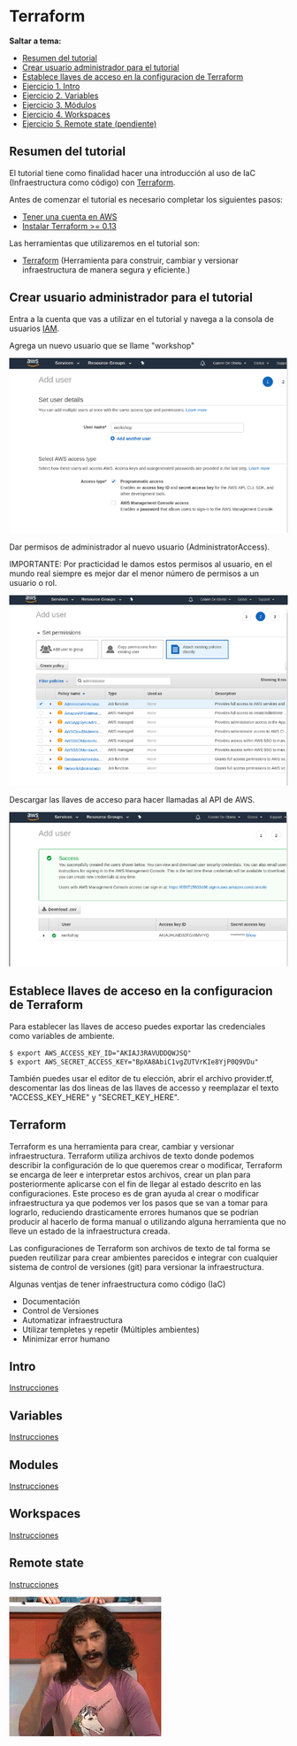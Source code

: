 # Terraform

**Saltar a tema:**

* [Resumen del tutorial](https://github.com/deobieta/terraform-tutorial/blob/master/README.md#resumen-del-tutorial)
* [Crear usuario administrador para el tutorial](https://github.com/deobieta/terraform-tutorial/blob/master/README.md#crear-usuario-administrador-para-el-tutorial)
* [Establece llaves de acceso en la configuracion de Terraform](https://github.com/deobieta/terraform-tutorial/blob/master/README.md#establece-llaves-de-acceso-en-la-configuracion-de-terraform)
* [Ejercicio 1. Intro](https://github.com/deobieta/terraform-tutorial/blob/master/1-intro/README.md)
* [Ejercicio 2. Variables](https://github.com/deobieta/terraform-tutorial/blob/master/2-variables/README.md)
* [Ejercicio 3. Módulos](https://github.com/deobieta/terraform-tutorial/blob/master/3-modules/README.md)
* [Ejercicio 4. Workspaces](https://github.com/deobieta/terraform-tutorial/blob/master/4-workspaces/README.md)
* [Ejercicio 5. Remote state (pendiente)](https://github.com/deobieta/terraform-tutorial/blob/master/5-remote-state/README.md)

## Resumen del tutorial

El tutorial tiene como finalidad hacer una introducción al uso de IaC (Infraestructura como código) con [Terraform](<https://www.terraform.io/>).

Antes de comenzar el tutorial es necesario completar los siguientes pasos:

* [Tener una cuenta en AWS](<https://aws.amazon.com>)
* [Instalar Terraform >= 0.13](<https://www.terraform.io/downloads.html>)

Las herramientas que utilizaremos en el tutorial son:

* [Terraform](<https://www.terraform.io/>) (Herramienta para construir, cambiar y versionar infraestructura de manera segura y eficiente.)

## Crear usuario administrador para el tutorial

Entra a la cuenta que vas a utilizar en el tutorial y navega a la consola de usuarios [IAM](https://console.aws.amazon.com/iam/home?region=us-east-2#/users).

Agrega un nuevo usuario que se llame "workshop"

![user output](/readme-images/iam/1.png)

Dar permisos de administrador al nuevo usuario (AdministratorAccess).

IMPORTANTE: Por practicidad le damos estos permisos al usuario, en el mundo real siempre es mejor dar el menor número de permisos a un usuario o rol.

![perms output](/readme-images/iam/2.png)

Descargar las llaves de acceso para hacer llamadas al API de AWS.

![keys output](/readme-images/iam/3.png)

## Establece llaves de acceso en la configuracion de Terraform

Para establecer las llaves de acceso puedes exportar las credenciales como variables de ambiente. 

    $ export AWS_ACCESS_KEY_ID="AKIAJ3RAVUDDQWJSQ"
    $ export AWS_SECRET_ACCESS_KEY="BpXA8AbiC1vgZUTVrKIe8YjP0Q9VDu"

También puedes usar el editor de tu elección, abrir el archivo provider.tf, descomentar las dos lineas de las llaves de accesso y reemplazar el texto "ACCESS_KEY_HERE" y "SECRET_KEY_HERE".

## Terraform

Terraform es una herramienta para crear, cambiar y versionar infraestructura. Terraform utiliza archivos de texto donde podemos describir la configuración de lo que queremos crear o modificar, Terraform se encarga de leer e interpretar estos archivos, crear un plan para posteriormente aplicarse con el fin de llegar al estado descrito en las configuraciones. Este proceso es de gran ayuda al crear o modificar infraestructura ya que podemos ver los pasos que se van a tomar para lograrlo, reduciendo drasticamente errores humanos que se podrían producir al hacerlo de forma manual o utilizando alguna herramienta que no lleve un estado de la infraestructura creada.

Las configuraciones de Terraform son archivos de texto de tal forma se pueden reutilizar para crear ambientes parecidos e integrar con cualquier sistema de control de versiones (git) para versionar la infraestructura.

Algunas ventjas de tener infraestructura como código (IaC)

- Documentación
- Control de Versiones
- Automatizar infraestructura
- Utilizar templetes y repetir (Múltiples ambientes)
- Minimizar error humano


## Intro

[Instrucciones](https://github.com/deobieta/terraform-tutorial/blob/master/1-intro/README.md)


## Variables

[Instrucciones](https://github.com/deobieta/terraform-tutorial/blob/master/2-variables/README.md)


## Modules

[Instrucciones](https://github.com/deobieta/terraform-tutorial/blob/master/3-modules/README.md)


## Workspaces 

[Instrucciones](https://github.com/deobieta/terraform-tutorial/blob/master/4-workspaces/README.md)

## Remote state 

[Instrucciones](https://github.com/deobieta/terraform-tutorial/blob/master/5-remote-state/README.md)


![user output](/readme-images/mgc.gif)
